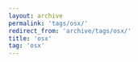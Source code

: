 ```yaml
---
layout: archive
permalink: 'tags/osx/'
redirect_from: 'archive/tags/osx/'
title: 'osx'
tag: 'osx'
---
```

